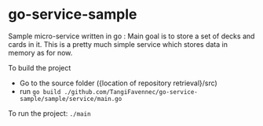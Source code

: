 # go-service-sample
Sample micro-service written in go :
Main goal is to store a set of decks and cards in it.
This is a pretty much simple service which stores data in memory as for now.

To build the project
- Go to the source folder ({location of repository retrieval}/src)
- run ```go build ./github.com/TangiFavennec/go-service-sample/sample/service/main.go```

To run the project:
```./main```
